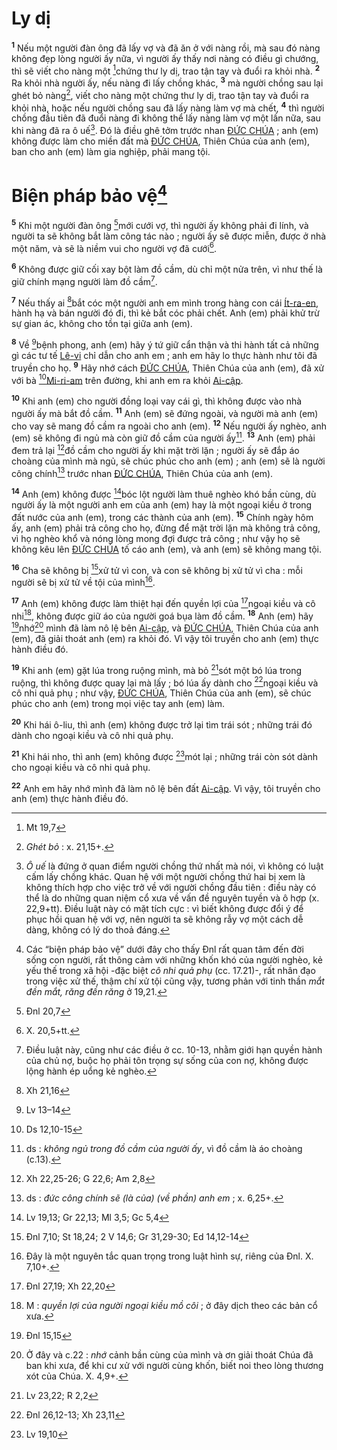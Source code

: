 # Ly dị

<sup><b>1</b></sup> Nếu một người đàn ông đã lấy vợ và đã ăn ở với nàng rồi, mà sau đó nàng không đẹp lòng người ấy nữa, vì người ấy thấy nơi nàng có điều gì chướng, thì sẽ viết cho nàng một [^1@-afc10ca6-ee40-4859-8251-24b1af8b122a]chứng thư ly dị, trao tận tay và đuổi ra khỏi nhà. <sup><b>2</b></sup> Ra khỏi nhà người ấy, nếu nàng đi lấy chồng khác, <sup><b>3</b></sup> mà người chồng sau lại ghét bỏ nàng[^1-afc10ca6-ee40-4859-8251-24b1af8b122a], viết cho nàng một chứng thư ly dị, trao tận tay và đuổi ra khỏi nhà, hoặc nếu người chồng sau đã lấy nàng làm vợ mà chết, <sup><b>4</b></sup> thì người chồng đầu tiên đã đuổi nàng đi không thể lấy nàng làm vợ một lần nữa, sau khi nàng đã ra ô uế[^2-afc10ca6-ee40-4859-8251-24b1af8b122a]. Đó là điều ghê tởm trước nhan [ĐỨC CHÚA]() ; anh (em) không được làm cho miền đất mà [ĐỨC CHÚA](), Thiên Chúa của anh (em), ban cho anh (em) làm gia nghiệp, phải mang tội.

# Biện pháp bảo vệ[^3-afc10ca6-ee40-4859-8251-24b1af8b122a]

<sup><b>5</b></sup> Khi một người đàn ông [^2@-afc10ca6-ee40-4859-8251-24b1af8b122a]mới cưới vợ, thì người ấy không phải đi lính, và người ta sẽ không bắt làm công tác nào ; người ấy sẽ được miễn, được ở nhà một năm, và sẽ là niềm vui cho người vợ đã cưới[^4-afc10ca6-ee40-4859-8251-24b1af8b122a].

<sup><b>6</b></sup> Không được giữ cối xay bột làm đồ cầm, dù chỉ một nửa trên, vì như thế là giữ chính mạng người làm đồ cầm[^5-afc10ca6-ee40-4859-8251-24b1af8b122a].

<sup><b>7</b></sup> Nếu thấy ai [^3@-afc10ca6-ee40-4859-8251-24b1af8b122a]bắt cóc một người anh em mình trong hàng con cái [Ít-ra-en](), hành hạ và bán người đó đi, thì kẻ bắt cóc phải chết. Anh (em) phải khử trừ sự gian ác, không cho tồn tại giữa anh (em).

<sup><b>8</b></sup> Về [^4@-afc10ca6-ee40-4859-8251-24b1af8b122a]bệnh phong, anh (em) hãy ý tứ giữ cẩn thận và thi hành tất cả những gì các tư tế [Lê-vi]() chỉ dẫn cho anh em ; anh em hãy lo thực hành như tôi đã truyền cho họ. <sup><b>9</b></sup> Hãy nhớ cách [ĐỨC CHÚA](), Thiên Chúa của anh (em), đã xử với bà [^5@-afc10ca6-ee40-4859-8251-24b1af8b122a][Mi-ri-am]() trên đường, khi anh em ra khỏi [Ai-cập]().

<sup><b>10</b></sup> Khi anh (em) cho người đồng loại vay cái gì, thì không được vào nhà người ấy mà bắt đồ cầm. <sup><b>11</b></sup> Anh (em) sẽ đứng ngoài, và người mà anh (em) cho vay sẽ mang đồ cầm ra ngoài cho anh (em). <sup><b>12</b></sup> Nếu người ấy nghèo, anh (em) sẽ không đi ngủ mà còn giữ đồ cầm của người ấy[^6-afc10ca6-ee40-4859-8251-24b1af8b122a]. <sup><b>13</b></sup> Anh (em) phải đem trả lại [^6@-afc10ca6-ee40-4859-8251-24b1af8b122a]đồ cầm cho người ấy khi mặt trời lặn ; người ấy sẽ đắp áo choàng của mình mà ngủ, sẽ chúc phúc cho anh (em) ; anh (em) sẽ là người công chính[^7-afc10ca6-ee40-4859-8251-24b1af8b122a] trước nhan [ĐỨC CHÚA](), Thiên Chúa của anh (em).

<sup><b>14</b></sup> Anh (em) không được [^7@-afc10ca6-ee40-4859-8251-24b1af8b122a]bóc lột người làm thuê nghèo khó bần cùng, dù người ấy là một người anh em của anh (em) hay là một ngoại kiều ở trong đất nước của anh (em), trong các thành của anh (em). <sup><b>15</b></sup> Chính ngày hôm ấy, anh (em) phải trả công cho họ, đừng để mặt trời lặn mà không trả công, vì họ nghèo khổ và nóng lòng mong đợi được trả công ; như vậy họ sẽ không kêu lên [ĐỨC CHÚA]() tố cáo anh (em), và anh (em) sẽ không mang tội.

<sup><b>16</b></sup> Cha sẽ không bị [^8@-afc10ca6-ee40-4859-8251-24b1af8b122a]xử tử vì con, và con sẽ không bị xử tử vì cha : mỗi người sẽ bị xử tử về tội của mình[^8-afc10ca6-ee40-4859-8251-24b1af8b122a].

<sup><b>17</b></sup> Anh (em) không được làm thiệt hại đến quyền lợi của [^9@-afc10ca6-ee40-4859-8251-24b1af8b122a]ngoại kiều và cô nhi[^9-afc10ca6-ee40-4859-8251-24b1af8b122a], không được giữ áo của người goá bụa làm đồ cầm. <sup><b>18</b></sup> Anh (em) hãy [^10@-afc10ca6-ee40-4859-8251-24b1af8b122a]nhớ[^10-afc10ca6-ee40-4859-8251-24b1af8b122a] mình đã làm nô lệ bên [Ai-cập](), và [ĐỨC CHÚA](), Thiên Chúa của anh (em), đã giải thoát anh (em) ra khỏi đó. Vì vậy tôi truyền cho anh (em) thực hành điều đó.

<sup><b>19</b></sup> Khi anh (em) gặt lúa trong ruộng mình, mà bỏ [^11@-afc10ca6-ee40-4859-8251-24b1af8b122a]sót một bó lúa trong ruộng, thì không được quay lại mà lấy ; bó lúa ấy dành cho [^12@-afc10ca6-ee40-4859-8251-24b1af8b122a]ngoại kiều và cô nhi quả phụ ; như vậy, [ĐỨC CHÚA](), Thiên Chúa của anh (em), sẽ chúc phúc cho anh (em) trong mọi việc tay anh (em) làm.

<sup><b>20</b></sup> Khi hái ô-liu, thì anh (em) không được trở lại tìm trái sót ; những trái đó dành cho ngoại kiều và cô nhi quả phụ.

<sup><b>21</b></sup> Khi hái nho, thì anh (em) không được [^13@-afc10ca6-ee40-4859-8251-24b1af8b122a]mót lại ; những trái còn sót dành cho ngoại kiều và cô nhi quả phụ.

<sup><b>22</b></sup> Anh em hãy nhớ mình đã làm nô lệ bên đất [Ai-cập](). Vì vậy, tôi truyền cho anh (em) thực hành điều đó.

[^1-afc10ca6-ee40-4859-8251-24b1af8b122a]: _Ghét bỏ_ : x. 21,15+.

[^2-afc10ca6-ee40-4859-8251-24b1af8b122a]: _Ô uế_ là đứng ở quan điểm người chồng thứ nhất mà nói, vì không có luật cấm lấy chồng khác. Quan hệ với một người chồng thứ hai bị xem là không thích hợp cho việc trở về với người chồng đầu tiên : điều này có thể là do những quan niệm cổ xưa về vấn đề nguyên tuyền và ô hợp (x. 22,9+tt). Điều luật này có mặt tích cực : vì biết không được đổi ý để phục hồi quan hệ với vợ, nên người ta sẽ không rẫy vợ một cách dễ dàng, không có lý do thoả đáng.

[^3-afc10ca6-ee40-4859-8251-24b1af8b122a]: Các “biện pháp bảo vệ” dưới đây cho thấy Đnl rất quan tâm đến đời sống con người, rất thông cảm với những khốn khó của người nghèo, kẻ yếu thế trong xã hội -đặc biệt _cô nhi quả phụ_ (cc. 17.21)-, rất nhân đạo trong việc xử thế, thậm chí xử tội cũng vậy, tương phản với tinh thần _mắt đền mắt, răng đền răng_ ở 19,21.

[^4-afc10ca6-ee40-4859-8251-24b1af8b122a]: X. 20,5+tt.

[^5-afc10ca6-ee40-4859-8251-24b1af8b122a]: Điều luật này, cũng như các điều ở cc. 10-13, nhằm giới hạn quyền hành của chủ nợ, buộc họ phải tôn trọng sự sống của con nợ, không được lộng hành ép uổng kẻ nghèo.

[^6-afc10ca6-ee40-4859-8251-24b1af8b122a]: ds : _không ngủ trong đồ cầm của người ấy_, vì đồ cầm là áo choàng (c.13).

[^7-afc10ca6-ee40-4859-8251-24b1af8b122a]: ds : _đức công chính sẽ (là của) (về phần) anh em_ ; x. 6,25+.

[^8-afc10ca6-ee40-4859-8251-24b1af8b122a]: Đây là một nguyên tắc quan trọng trong luật hình sự, riêng của Đnl. X. 7,10+.

[^9-afc10ca6-ee40-4859-8251-24b1af8b122a]: M : _quyền lợi của người ngoại kiều mồ côi_ ; ở đây dịch theo các bản cổ xưa.

[^10-afc10ca6-ee40-4859-8251-24b1af8b122a]: Ở đây và c.22 : _nhớ_ cảnh bần cùng của mình và ơn giải thoát Chúa đã ban khi xưa, để khi cư xử với người cùng khốn, biết noi theo lòng thương xót của Chúa. X. 4,9+.

[^1@-afc10ca6-ee40-4859-8251-24b1af8b122a]: Mt 19,7

[^2@-afc10ca6-ee40-4859-8251-24b1af8b122a]: Đnl 20,7

[^3@-afc10ca6-ee40-4859-8251-24b1af8b122a]: Xh 21,16

[^4@-afc10ca6-ee40-4859-8251-24b1af8b122a]: Lv 13–14

[^5@-afc10ca6-ee40-4859-8251-24b1af8b122a]: Ds 12,10-15

[^6@-afc10ca6-ee40-4859-8251-24b1af8b122a]: Xh 22,25-26; G 22,6; Am 2,8

[^7@-afc10ca6-ee40-4859-8251-24b1af8b122a]: Lv 19,13; Gr 22,13; Ml 3,5; Gc 5,4

[^8@-afc10ca6-ee40-4859-8251-24b1af8b122a]: Đnl 7,10; St 18,24; 2 V 14,6; Gr 31,29-30; Ed 14,12-14

[^9@-afc10ca6-ee40-4859-8251-24b1af8b122a]: Đnl 27,19; Xh 22,20

[^10@-afc10ca6-ee40-4859-8251-24b1af8b122a]: Đnl 15,15

[^11@-afc10ca6-ee40-4859-8251-24b1af8b122a]: Lv 23,22; R 2,2

[^12@-afc10ca6-ee40-4859-8251-24b1af8b122a]: Đnl 26,12-13; Xh 23,11

[^13@-afc10ca6-ee40-4859-8251-24b1af8b122a]: Lv 19,10
